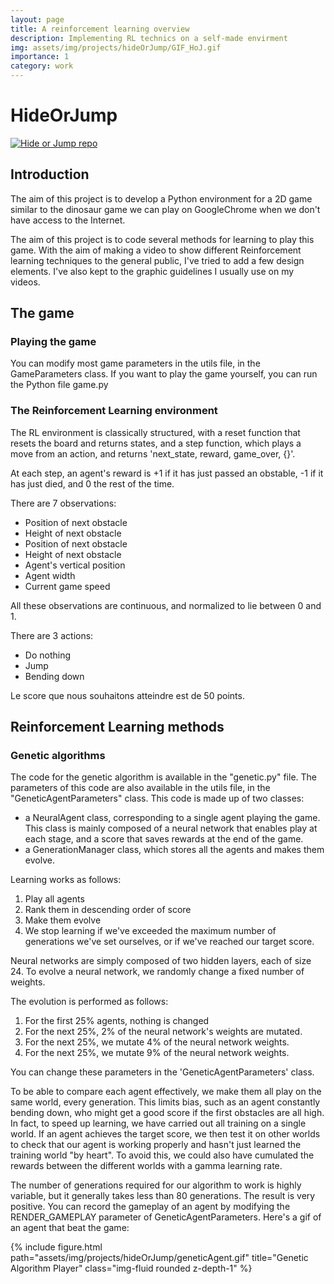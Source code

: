```yaml
---
layout: page
title: A reinforcement learning overview
description: Implementing RL technics on a self-made envirment
img: assets/img/projects/hideOrJump/GIF_HoJ.gif
importance: 1
category: work
---
```


# HideOrJump

<div class="repo p-2 text-center">
  <a href="https://github.com/ElSacho/HideOrJump">
    <img class="repo-img-dark w-100" alt="Hide or Jump repo" src="https://github-readme-stats.vercel.app/api/pin/?username=ElSacho&repo=Sport-website&theme={{ site.repo_theme_dark }}&show_owner={{ show_owner }}">
  </a>
</div>


## Introduction 

The aim of this project is to develop a Python environment for a 2D game similar to the dinosaur game we can play on GoogleChrome when we don't have access to the Internet. 

The aim of this project is to code several methods for learning to play this game. 
With the aim of making a video to show different Reinforcement learning techniques to the general public, I've tried to add a few design elements. I've also kept to the graphic guidelines I usually use on my videos. 

## The game

### Playing the game

You can modify most game parameters in the utils file, in the GameParameters class. If you want to play the game yourself, you can run the Python file game.py

### The Reinforcement Learning environment

The RL environment is classically structured, with a reset function that resets the board and returns states, and a step function, which plays a move from an action, and returns 'next_state, reward, game_over, {}'. 

At each step, an agent's reward is +1 if it has just passed an obstable, -1 if it has just died, and 0 the rest of the time. 

There are 7 observations: 
- Position of next obstacle
- Height of next obstacle
- Position of next obstacle
- Height of next obstacle
- Agent's vertical position
- Agent width
- Current game speed

All these observations are continuous, and normalized to lie between 0 and 1.

There are 3 actions:
- Do nothing
- Jump
- Bending down

Le score que nous souhaitons atteindre est de 50 points. 

## Reinforcement Learning methods

### Genetic algorithms

The code for the genetic algorithm is available in the "genetic.py" file. The parameters of this code are also available in the utils file, in the "GeneticAgentParameters" class. 
This code is made up of two classes:
- a NeuralAgent class, corresponding to a single agent playing the game. This class is mainly composed of a neural network that enables play at each stage, and a score that saves rewards at the end of the game. 
- a GenerationManager class, which stores all the agents and makes them evolve.

Learning works as follows:
1. Play all agents
2. Rank them in descending order of score
3. Make them evolve
4. We stop learning if we've exceeded the maximum number of generations we've set ourselves, or if we've reached our target score. 

Neural networks are simply composed of two hidden layers, each of size 24. To evolve a neural network, we randomly change a fixed number of weights. 

The evolution is performed as follows:
1. For the first 25% agents, nothing is changed 
2. For the next 25%, 2% of the neural network's weights are mutated.
3. For the next 25%, we mutate 4% of the neural network weights.
4. For the next 25%, we mutate 9% of the neural network weights.

You can change these parameters in the 'GeneticAgentParameters' class.

To be able to compare each agent effectively, we make them all play on the same world, every generation. This limits bias, such as an agent constantly bending down, who might get a good score if the first obstacles are all high. In fact, to speed up learning, we have carried out all training on a single world. If an agent achieves the target score, we then test it on other worlds to check that our agent is working properly and hasn't just learned the training world "by heart". To avoid this, we could also have cumulated the rewards between the different worlds with a gamma learning rate.

The number of generations required for our algorithm to work is highly variable, but it generally takes less than 80 generations. The result is very positive. You can record the gameplay of an agent by modifying the RENDER_GAMEPLAY parameter of GeneticAgentParameters. Here's a gif of an agent that beat the game:

<div class="row">
    <div class="col-sm mt-3 mt-md-0">
        {% include figure.html path="assets/img/projects/hideOrJump/geneticAgent.gif" title="Genetic Algorithm Player" class="img-fluid rounded z-depth-1" %}
    </div>
</div>
